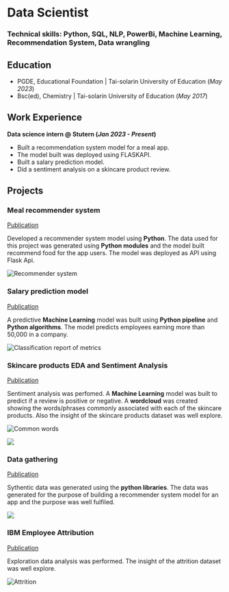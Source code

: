 # Data Scientist

### Technical skills: Python, SQL, NLP, PowerBi, Machine Learning, Recommendation System, Data wrangling

## Education
- PGDE, Educational Foundation | Tai-solarin University of Education (_May 2023_)
- Bsc(ed), Chemistry | Tai-solarin University of Education (_May 2017_)

## Work Experience
**Data science intern @ Stutern (_Jan 2023 - Present_)**
- Built a recommendation system model for a meal app.
- The model built was deployed using FLASKAPI.
- Built a salary prediction model.
- Did a sentiment analysis on a skincare product review.

## Projects
### Meal recommender system
[Publication](https://github.com/Mealygroup/data-science)

Developed a recommender system model using **Python**. The data used for this project was generated using **Python modules** and the model built recommend food for the app users. The model was deployed as API using Flask Api.

![Recommender system](/images/download3.png)


### Salary prediction model
[Publication](https://github.com/Damilare125/Machine_learning_project/blob/main/Machine_learning_project_1.ipynb)

A predictive **Machine Learning** model was built using **Python pipeline** and **Python algorithms**. The model predicts employees earning more than 50,000 in a company.

![Classification report of metrics](/images/download5.png)

### Skincare products EDA and Sentiment Analysis
[Publication](https://github.com/Damilare125/Machine_learning_project/blob/main/Exploratory_Data_Analysis_and_Sentiment_Analysis_For_Text_Data.ipynb)

Sentiment analysis was perfomed. A **Machine Learning** model was built to predict if a review is positive or negative. A **wordcloud** was created showing the words/phrases commonly associated with each of the skincare products. Also the insight of the skincare products dataset was well explore.

![Common words](/images/download1.png)

![](/images/download6.png)

### Data gathering
[Publication](https://github.com/Mealygroup/data-science/blob/main/Data%20Gathering.....ipynb)

Sythentic data was generated using the **python libraries**. The data was generated for the purpose of building a recommender system model for an app and the purpose was well fulfiled.

![](/images/download4.png)

### IBM Employee Attribution
[Publication](https://github.com/Damilare125/EDA-PROJECT/blob/main/IBM_Employee_Attribution.ipynb)

Exploration data analysis was performed. The insight of the attrition dataset was well explore.

![Attrition](/images/download2.png)

